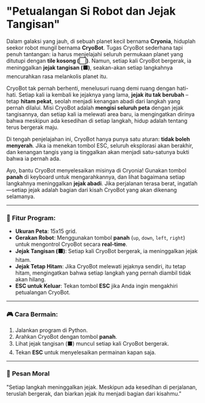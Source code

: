 # "Petualangan Si Robot dan Jejak Tangisan"

Dalam galaksi yang jauh, di sebuah planet kecil bernama **Cryonia**, hiduplah seekor robot mungil bernama **CryoBot**. Tugas CryoBot sederhana tapi penuh tantangan: ia harus menjelajahi seluruh permukaan planet yang ditutupi dengan **tile kosong (⬜)**. Namun, setiap kali CryoBot bergerak, ia meninggalkan **jejak tangisan (⬛)**, seakan-akan setiap langkahnya mencurahkan rasa melankolis planet itu.

CryoBot tak pernah berhenti, menelusuri ruang demi ruang dengan hati-hati. Setiap kali ia kembali ke jejaknya yang lama, **jejak itu tak berubah** – tetap **hitam pekat**, seolah menjadi kenangan abadi dari langkah yang pernah dilalui. Misi CryoBot adalah **mengisi seluruh peta** dengan jejak tangisannya, dan setiap kali ia melewati area baru, ia mengingatkan dirinya bahwa meskipun ada kesedihan di setiap langkah, hidup adalah tentang terus bergerak maju.

Di tengah penjelajahan ini, CryoBot hanya punya satu aturan: **tidak boleh menyerah**. Jika ia menekan tombol ESC, seluruh eksplorasi akan berakhir, dan kenangan tangis yang ia tinggalkan akan menjadi satu-satunya bukti bahwa ia pernah ada.  

Ayo, bantu CryoBot menyelesaikan misinya di Cryonia! Gunakan tombol **panah** di keyboard untuk mengarahkannya, dan lihat bagaimana setiap langkahnya meninggalkan **jejak abadi**. Jika perjalanan terasa berat, ingatlah—setiap jejak adalah bagian dari kisah CryoBot yang akan dikenang selamanya.

---

### 🚀 **Fitur Program**:  
- **Ukuran Peta**: 15x15 grid.
- **Gerakan Robot**: Menggunakan tombol **panah** (`up`, `down`, `left`, `right`) untuk mengontrol CryoBot secara **real-time**.
- **Jejak Tangisan (⬛)**: Setiap kali CryoBot bergerak, ia meninggalkan jejak hitam.
- **Jejak Tetap Hitam**: Jika CryoBot melewati jejaknya sendiri, itu tetap hitam, mengingatkan bahwa setiap langkah yang pernah diambil tidak akan hilang.
- **ESC untuk Keluar**: Tekan tombol **ESC** jika Anda ingin mengakhiri petualangan CryoBot.

---

### 🎮 **Cara Bermain**:  
1. Jalankan program di Python.
2. Arahkan CryoBot dengan tombol **panah**.
3. Lihat jejak tangisan (⬛) muncul setiap kali CryoBot bergerak.
4. Tekan **ESC** untuk menyelesaikan permainan kapan saja.

---

### 🌌 **Pesan Moral**  
"Setiap langkah meninggalkan jejak. Meskipun ada kesedihan di perjalanan, teruslah bergerak, dan biarkan jejak itu menjadi bagian dari kisahmu."


